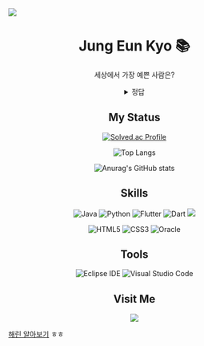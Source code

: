 <img src="https://capsule-render.vercel.app/api?type=slice&color=auto&height=200&section=header&text=정은교&fontSize=90" />

<div align="center">

  # Jung Eun Kyo 📚
  
  세상에서 가장 예쁜 사람은?
<details>
  <summary>정답</summary>

  ```
  뉴진스 강해린 'ㅅ'
  ```
</details>
  
 </div>

<div align="center">

  ## My Status

  </div>

<div align="center">
  
  [![Solved.ac Profile](http://mazassumnida.wtf/api/v2/generate_badge?boj=kyoc)](https://solved.ac/kyoc/)
  
  ![Top Langs](https://github-readme-stats.vercel.app/api/top-langs/?username=eunkyo3&layout=compact&theme=tokyonight)
 
  ![Anurag's GitHub stats](https://github-readme-stats.vercel.app/api?username=eunkyo3&show_icons=true&theme=tokyonight)

</div>

<div align="center">
  
  ## Skills

  ![Java](https://img.shields.io/badge/Java-007396.svg?&style=for-the-badge&logo=Java&logoColor=white)
  ![Python](https://img.shields.io/badge/Python-3776AB.svg?&style=for-the-badge&logo=Python&logoColor=white)
  <img alt="Flutter" src ="https://img.shields.io/badge/Flutter-02569B.svg?&style=for-the-badge&logo=Flutter&logoColor=white"/>
  ![Dart](https://img.shields.io/badge/Dart-0175C2.svg?&style=for-the-badge&logo=Dart&logoColor=white)
  <img src="https://img.shields.io/badge/C-black?style=for-the-badge&logo=#A8B9CC&logoColor=white">

  ![HTML5](https://img.shields.io/badge/HTML5-E34F26.svg?&style=for-the-badge&logo=HTML5&logoColor=white)
  ![CSS3](https://img.shields.io/badge/CSS3-1572B6.svg?&style=for-the-badge&logo=CSS3&logoColor=white)
  ![Oracle](https://img.shields.io/badge/Oracle-F80000.svg?&style=for-the-badge&logo=Oracle&logoColor=white)

  </div>
  
<div align="center">
  
  ## Tools
  
  ![Eclipse IDE](https://img.shields.io/badge/Eclipse%20IDE-2C2255.svg?&style=for-the-badge&logo=Eclipse%20IDE&logoColor=white)
  ![Visual Studio Code](https://img.shields.io/badge/Visual%20Studio%20Code-007ACC.svg?&style=for-the-badge&logo=Visual%20Studio%20Code&logoColor=white)
  
  </div>

<div align="center">
  
 ## Visit Me
  
<a href="https://hits.seeyoufarm.com"><img src="https://hits.seeyoufarm.com/api/count/incr/badge.svg?url=https%3A%2F%2Fgithub.com%2Feunkyo3%2Fhit-counter&count_bg=%2379C83D&title_bg=%230D0739&icon=campaignmonitor.svg&icon_color=%23FDFDFD&title=%EB%B0%A9%EB%AC%B8%EC%9E%90&edge_flat=false"/></a>
</div>

 [해린 알아보기](https://namu.wiki/w/%ED%95%B4%EB%A6%B0)
 ㅎㅎ

